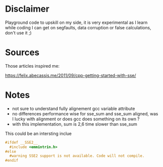 # Disclaimer

Playground code to upskill on my side, it is very experimental
as I learn while coding I can get on segfaults, data corruption
or false calculations, don't use it ;)

# Sources

Those articles inspired me:

https://felix.abecassis.me/2011/09/cpp-getting-started-with-sse/



# Notes

* not sure to understand fully alignement gcc variable attribute
* no differences performance wise for sse_sum and sse_sum aligned, was I lucky with alignment 
or does gcc does something on its own ?
* with this implementation, sum is 2,6 time slower than sse_sum

This could be an intersting inclue

```cpp
#ifdef __SSE2__
  #include <emmintrin.h>
#else
  #warning SSE2 support is not available. Code will not compile.
#endif
```

